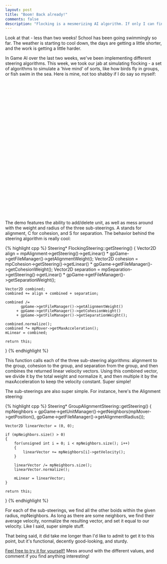 ```yaml
---
layout: post
title: "Boom! Back already!"
comments: false
description: "Flocking is a mesmerizing AI algorithm. If only I can find a screensaver that utilizes it..."
---
```


Look at that - less than two weeks! School has been going swimmingly so far. The weather is starting to cool down, the days are getting a little shorter, and the work is getting a little harder.


In Game AI over the last two weeks, we've been implementing different steering algorithms. This week, we took our jab at simulating flocking - a set of algorithms to simulate a 'hive mind' of sorts, like how birds fly in groups, or fish swim in the sea. Here is mine, not too shabby if I do say so myself:


<iframe width="768"" height="432 src="https://www.youtube.com/embed/SFF9pqgZRtY?rel=0" frameborder="0" allowfullscreen></iframe>


The demo features the ability to add/delete unit, as well as mess around with the weight and radius of the three sub-steerings. A stands for alignment, C for cohesion, and S for separation. The behavior behind the steering algorithm is really cool:

{% highlight cpp %}
Steering* FlockingSteering::getSteering()
{
    Vector2D align =
            mpAlignment->getSteering()->getLinear() * gpGame->getFileManager()->getAlignmentWeight();
    Vector2D cohesion =
            mpCohesion->getSteering()->getLinear() * gpGame->getFileManager()->getCohesionWeight();
    Vector2D separation =
            mpSeparation->getSteering()->getLinear() * gpGame->getFileManager()->getSeparationWeight();

    Vector2D combined;
	combined += align + combined + separation;

	combined /=
           gpGame->getFileManager()->getAlignmentWeight()
         + gpGame->getFileManager()->getCohesionWeight()
         + gpGame->getFileManager()->getSeparationWeight();

	combined.normalize();
	combined *= mpMover->getMaxAcceleration();
	mLinear = combined;

	return this;
}
{% endhighlight %}


This function calls each of the three sub-steering algorithms: alignment to the group, cohesion to the group, and separation from the group, and then combines the returned linear velocity vectors. Using this combined vector, we divide it by the total weight and normalize it, and then multiple it by the maxAcceleration to keep the velocity constant. Super simple!


The sub-steerings are also super simple. For instance, here's the Alignment steering:


{% highlight cpp %}
Steering* GroupAlignmentSteering::getSteering()
{
    mpNeighbors =
       gpGame->getUnitManager()->getNeighbors(mpMover->getPosition(),
                                              gpGame->getFileManager()->getAlignmentRadius());

    Vector2D linearVector = (0, 0);

    if (mpNeighbors.size() > 0)
    {
	    for(unsigned int i = 0; i < mpNeighbors.size(); i++)
        {
            linearVector += mpNeighbors[i]->getVelocity();
        }

	    linearVector /= mpNeighbors.size();
	    linearVector.normalize();

	    mLinear = linearVector;
    }

    return this;
}
{% endhighlight %}




For each of the sub-steerings, we find all the other boids within the given radius, mpNeighbors. As long as there are some neighbors, we find their average velocity, normalize the resulting vector, and set it equal to our velocity. Like I said, super simple stuff.


That being said, it did take me longer than I'd like to admit to get it to this point, but it's functional, decently good-looking, and sturdy.

[Feel free to try it for yourself!](https://www.dropbox.com/s/k4z45sseapz3lgt/flocking.zip?dl=0) Mess around with the different values, and comment if you find anything interesting!
